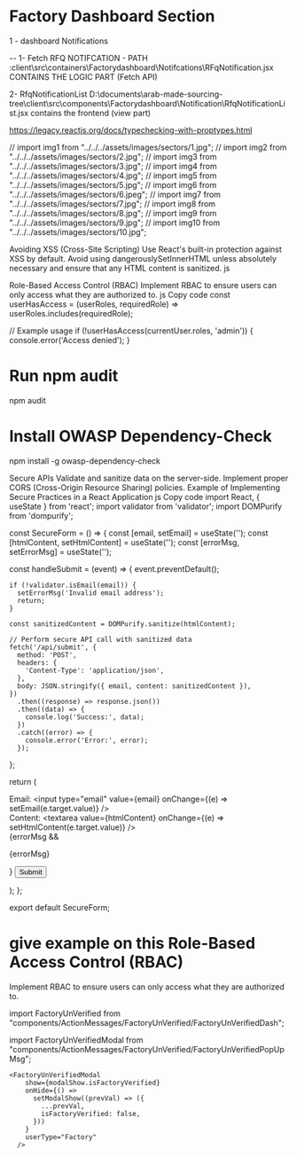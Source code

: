 # Factory Dashboard Section

1 - dashboard Notifications


-- 1-  Fetch RFQ NOTIFCATION - PATH :client\src\containers\Factorydashboard\Notifcations\RFqNotification.jsx
CONTAINS THE LOGIC PART (Fetch API)

2- RfqNotificationList
D:\documents\arab-made-sourcing-tree\client\src\components\Factorydashboard\Notification\RfqNotificationList.jsx
contains the frontend (view part)

<!--  -->
<!-- update visit -->

https://legacy.reactjs.org/docs/typechecking-with-proptypes.html





// import img1 from "../../../assets/images/sectors/1.jpg";
// import img2 from "../../../assets/images/sectors/2.jpg";
// import img3 from "../../../assets/images/sectors/3.jpg";
// import img4 from "../../../assets/images/sectors/4.jpg";
// import img5 from "../../../assets/images/sectors/5.jpg";
// import img6 from "../../../assets/images/sectors/6.jpeg";
// import img7 from "../../../assets/images/sectors/7.jpg";
// import img8 from "../../../assets/images/sectors/8.jpg";
// import img9 from "../../../assets/images/sectors/9.jpg";
// import img10 from "../../../assets/images/sectors/10.jpg";





Avoiding XSS (Cross-Site Scripting)
Use React's built-in protection against XSS by default.
Avoid using dangerouslySetInnerHTML unless absolutely necessary and ensure that any HTML content is sanitized.
js
<!-- import DOMPurify from 'dompurify'; -->





Role-Based Access Control (RBAC)
Implement RBAC to ensure users can only access what they are authorized to.
js
Copy code
const userHasAccess = (userRoles, requiredRole) => userRoles.includes(requiredRole);

// Example usage
if (!userHasAccess(currentUser.roles, 'admin')) {
  console.error('Access denied');
}




# Run npm audit
npm audit

# Install OWASP Dependency-Check
npm install -g owasp-dependency-check







Secure APIs
Validate and sanitize data on the server-side.
Implement proper CORS (Cross-Origin Resource Sharing) policies.
Example of Implementing Secure Practices in a React Application
js
Copy code
import React, { useState } from 'react';
import validator from 'validator';
import DOMPurify from 'dompurify';

const SecureForm = () => {
  const [email, setEmail] = useState('');
  const [htmlContent, setHtmlContent] = useState('');
  const [errorMsg, setErrorMsg] = useState('');

  const handleSubmit = (event) => {
    event.preventDefault();

    if (!validator.isEmail(email)) {
      setErrorMsg('Invalid email address');
      return;
    }

    const sanitizedContent = DOMPurify.sanitize(htmlContent);

    // Perform secure API call with sanitized data
    fetch('/api/submit', {
      method: 'POST',
      headers: {
        'Content-Type': 'application/json',
      },
      body: JSON.stringify({ email, content: sanitizedContent }),
    })
      .then((response) => response.json())
      .then((data) => {
        console.log('Success:', data);
      })
      .catch((error) => {
        console.error('Error:', error);
      });
  };

  return (
    <form onSubmit={handleSubmit}>
      <div>
        <label>Email:</label>
        <input
          type="email"
          value={email}
          onChange={(e) => setEmail(e.target.value)}
        />
      </div>
      <div>
        <label>Content:</label>
        <textarea
          value={htmlContent}
          onChange={(e) => setHtmlContent(e.target.value)}
        />
      </div>
      {errorMsg && <p className="error">{errorMsg}</p>}
      <button type="submit">Submit</button>
    </form>
  );
};

export default SecureForm;


# give example on this Role-Based Access Control (RBAC)
Implement RBAC to ensure users can only access what they are authorized to.





import FactoryUnVerified from "components/ActionMessages/FactoryUnVerified/FactoryUnVerifiedDash";



import FactoryUnVerifiedModal from "components/ActionMessages/FactoryUnVerified/FactoryUnVerifiedPopUpMsg";


    <FactoryUnVerifiedModal
        show={modalShow.isFactoryVerified}
        onHide={() =>
          setModalShow((prevVal) => ({
            ...prevVal,
            isFactoryVerified: false,
          }))
        }
        userType="Factory"
      />